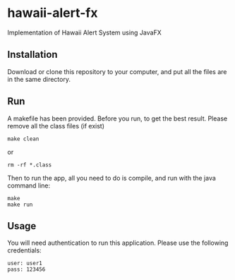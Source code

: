 # hawaii-alert-fx
Implementation of Hawaii Alert System using JavaFX

## Installation
Download or clone this repository to your computer, and put all the files are in the same directory.

## Run
A makefile has been provided.
Before you run, to get the best result. Please remove all the class files (if exist)
```
make clean
```
or
```
rm -rf *.class
```
Then to run the app, all you need to do is compile, and run with the java command line:
```
make
make run
```
## Usage
You will need authentication to run this application. Please use the following credentials:
```
user: user1
pass: 123456
```
